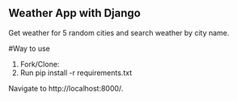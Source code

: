 ## Weather App with Django
Get weather for 5 random cities and search weather by city name.

#Way to use
1. Fork/Clone:
2. Run pip install -r requirements.txt

Navigate to http://localhost:8000/.
